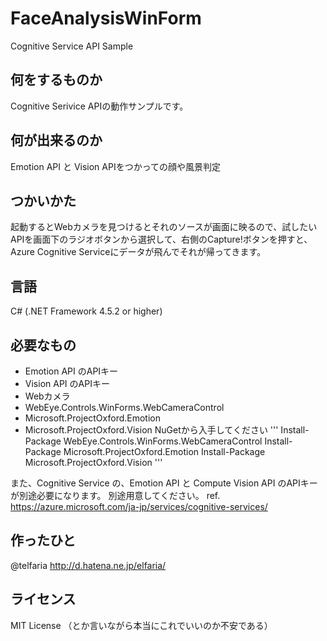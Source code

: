 # FaceAnalysisWinForm
Cognitive Service API Sample

## 何をするものか
Cognitive Serivice APIの動作サンプルです。

## 何が出来るのか
Emotion API と Vision APIをつかっての顔や風景判定

## つかいかた
起動するとWebカメラを見つけるとそれのソースが画面に映るので、試したいAPIを画面下のラジオボタンから選択して、右側のCapture!ボタンを押すと、Azure Cognitive Serviceにデータが飛んでそれが帰ってきます。

## 言語
C# (.NET Framework 4.5.2 or higher)

## 必要なもの
* Emotion API のAPIキー
* Vision API のAPIキー
* Webカメラ
* WebEye.Controls.WinForms.WebCameraControl
* Microsoft.ProjectOxford.Emotion
* Microsoft.ProjectOxford.Vision
NuGetから入手してください
'''
Install-Package WebEye.Controls.WinForms.WebCameraControl
Install-Package Microsoft.ProjectOxford.Emotion
Install-Package Microsoft.ProjectOxford.Vision
'''

また、Cognitive Service の、Emotion API と Compute Vision API のAPIキーが別途必要になります。
別途用意してください。
ref. https://azure.microsoft.com/ja-jp/services/cognitive-services/

## 作ったひと
@telfaria
http://d.hatena.ne.jp/elfaria/

## ライセンス
MIT License （とか言いながら本当にこれでいいのか不安である）
